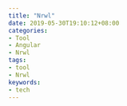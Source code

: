 ```yaml
---
title: "Nrwl"
date: 2019-05-30T19:10:12+08:00
categories:
- Tool
- Angular
- Nrwl
tags:
- tool
- Nrwl
keywords:
- tech
---
```


<!--more-->
